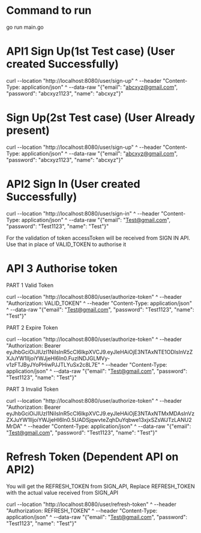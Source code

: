 # Command to run 
go run main.go

# API1 Sign Up(1st Test case) (User created Successfully)

curl --location "http://localhost:8080/user/sign-up" ^ --header "Content-Type: application/json" ^ --data-raw "{\"email\": \"abcxyz@gmail.com\", \"password\": \"abcxyz1123\", \"name\": \"abcxyz\"}"

#  Sign Up(2st Test case) (User Already present) 

curl --location "http://localhost:8080/user/sign-up" ^ --header "Content-Type: application/json" ^ --data-raw "{\"email\": \"abcxyz@gmail.com\", \"password\": \"abcxyz1123\", \"name\": \"abcxyz\"}"


# API2 Sign In (User created Successfully)

curl --location "http://localhost:8080/user/sign-in" ^
--header "Content-Type: application/json" ^
--data-raw "{\"email\": \"Test@gmail.com\", \"password\": \"Test1123\", \"name\": \"Test\"}"

For the validation of token accessToken will be received from SIGN IN API. Use that in place of VALID_TOKEN to authorise it
# API 3 Authorise token
 PART 1 Valid Token
 
curl --location "http://localhost:8080/user/authorize-token" ^ --header "Authorization: VALID_TOKEN" ^ --header "Content-Type: application/json" ^  --data-raw "{\"email\": \"Test@gmail.com\", \"password\": \"Test1123\", \"name\": \"Test\"}"


PART 2 Expire Token

curl --location "http://localhost:8080/user/authorize-token" ^ --header "Authorization: Bearer eyJhbGciOiJIUzI1NiIsInR5cCI6IkpXVCJ9.eyJleHAiOjE3NTAxNTE1ODIsInVzZXJuYW1lIjoiYWJjeHl6In0.FuzINDJGLMVy-v1zFTJByJYoPHiwPJJTLYuSx2c8L7E" ^ --header "Content-Type: application/json" ^  --data-raw "{\"email\": \"Test@gmail.com\", \"password\": \"Test1123\", \"name\": \"Test\"}"

PART 3 Invalid Token

curl --location "http://localhost:8080/user/authorize-token" ^ --header "Authorization: Bearer eyJhbGciOiJIUzI1NiIsInR5cCI6IkpXVCJ9.eyJleHAiOjE3NTAxNTMxMDAsInVzZXJuYW1lIjoiYWJjeHl6In0.5UADSjqwvteZqhDuYqbwe13xjxSZsWJTzLANU2MrDA" ^ --header "Content-Type: application/json" ^  --data-raw "{\"email\": \"Test@gmail.com\", \"password\": \"Test1123\", \"name\": \"Test\"}"

# Refresh Token (Dependent API on API2)

You will get the REFRESH_TOKEN from SIGN_API, Replace REFRESH_TOKEN with the actual value received from SIGN_API 

curl --location "http://localhost:8080/user/refresh-token" ^ --header "Authorization: REFRESH_TOKEN" ^ --header "Content-Type: application/json" ^ --data-raw "{\"email\": \"Test@gmail.com\", \"password\": \"Test1123\", \"name\": \"Test\"}"
